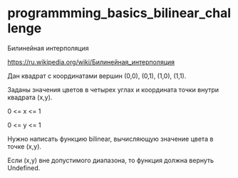 # programmming_basics_bilinear_challenge

Билинейная интерполяция

https://ru.wikipedia.org/wiki/Билинейная_интерполяция

Дан квадрат с координатами вершин (0,0), (0,1), (1,0), (1,1).

Заданы значения цветов в четырех углах и координата точки внутри квадрата (x,y).

0 <= x <= 1

0 <= y <= 1

Нужно написать функцию bilinear, вычисляющую значение цвета в точке (x,y).

Если (x,y) вне допустимого диапазона, то функция должна вернуть Undefined.
